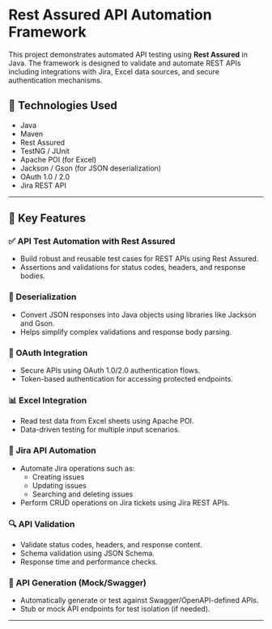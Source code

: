 # Rest Assured API Automation Framework

This project demonstrates automated API testing using **Rest Assured** in Java. The framework is designed to validate and automate REST APIs including integrations with Jira, Excel data sources, and secure authentication mechanisms.

## 🔧 Technologies Used

- Java
- Maven
- Rest Assured
- TestNG / JUnit
- Apache POI (for Excel)
- Jackson / Gson (for JSON deserialization)
- OAuth 1.0 / 2.0
- Jira REST API

---

## 📌 Key Features

### ✅ API Test Automation with Rest Assured
- Build robust and reusable test cases for REST APIs using Rest Assured.
- Assertions and validations for status codes, headers, and response bodies.

### 🧩 Deserialization
- Convert JSON responses into Java objects using libraries like Jackson and Gson.
- Helps simplify complex validations and response body parsing.

### 🔐 OAuth Integration
- Secure APIs using OAuth 1.0/2.0 authentication flows.
- Token-based authentication for accessing protected endpoints.

### 📊 Excel Integration
- Read test data from Excel sheets using Apache POI.
- Data-driven testing for multiple input scenarios.

### 🐞 Jira API Automation
- Automate Jira operations such as:
  - Creating issues
  - Updating issues
  - Searching and deleting issues
- Perform CRUD operations on Jira tickets using Jira REST APIs.

### 🔍 API Validation
- Validate status codes, headers, and response content.
- Schema validation using JSON Schema.
- Response time and performance checks.

### 🔄 API Generation (Mock/Swagger)
- Automatically generate or test against Swagger/OpenAPI-defined APIs.
- Stub or mock API endpoints for test isolation (if needed).

---
